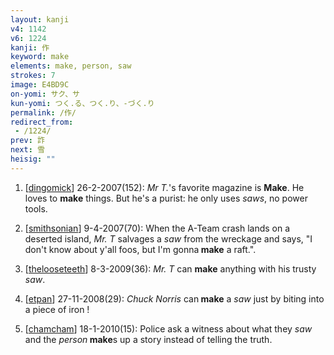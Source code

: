 ```yaml
---
layout: kanji
v4: 1142
v6: 1224
kanji: 作
keyword: make
elements: make, person, saw
strokes: 7
image: E4BD9C
on-yomi: サク、サ
kun-yomi: つく.る、つく.り、-づく.り
permalink: /作/
redirect_from:
 - /1224/
prev: 詐
next: 雪
heisig: ""
---
```


1) [<a href="http://kanji.koohii.com/profile/dingomick">dingomick</a>] 26-2-2007(152): <em>Mr T.</em>&#039;s favorite magazine is <strong>Make</strong>. He loves to <strong>make</strong> things. But he&#039;s a purist: he only uses <em>saws</em>, no power tools.

2) [<a href="http://kanji.koohii.com/profile/smithsonian">smithsonian</a>] 9-4-2007(70): When the A-Team crash lands on a deserted island, <em>Mr. T</em> salvages a <em>saw</em> from the wreckage and says, &quot;I don&#039;t know about y&#039;all foos, but I&#039;m gonna<strong> make</strong> a raft.&quot;.

3) [<a href="http://kanji.koohii.com/profile/thelooseteeth">thelooseteeth</a>] 8-3-2009(36): <em>Mr. T</em> can <strong>make</strong> anything with his trusty <em>saw</em>.

4) [<a href="http://kanji.koohii.com/profile/etpan">etpan</a>] 27-11-2008(29): <em>Chuck Norris</em> can<strong> make</strong> a <em>saw</em> just by biting into a piece of iron !

5) [<a href="http://kanji.koohii.com/profile/chamcham">chamcham</a>] 18-1-2010(15): Police ask a witness about what they <em>saw</em> and the <em>person</em><strong> make</strong>s up a story instead of telling the truth.

